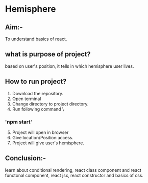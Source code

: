 # Hemisphere
## Aim:-
To understand basics of react.

## what is purpose of project?
based on user's position, it tells in which hemisphere user lives.

## How to run project?
1. Download the repository.
2. Open terminal 
3. Change directory to project directory.
4. Run following command \
 ###   'npm start'
5. Project will open in browser    
6. Give location/Position access.
7. Project will give user's hemisphere.

## Conclusion:-
learn about conditional rendering, react class component and react functonal component, react jsx, react constructor and basics of css.
